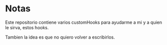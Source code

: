 # Notas

Este repositorio contiene varios customHooks para ayudarme a mi y a quien le sirva, estos hooks.

Tambien la idea es que no quiero volver a escribirlos.